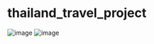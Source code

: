 # thailand_travel_project

![image](https://github.com/AdisornNangnoi/thailand_travel_project/assets/113957028/0ae62e67-0216-4d12-ac9c-f015dc0301f8)
![image](https://github.com/AdisornNangnoi/thailand_travel_project/assets/113957028/3fffdc66-57aa-47b7-a8af-b6b30b7c6442)
